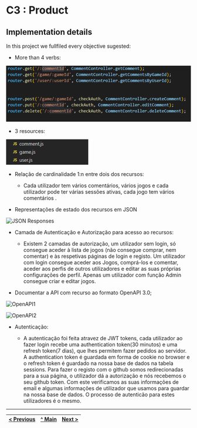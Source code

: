 # C3 : Product

## Implementation details

In this project we fullfiled every objective sugested: 

* More than 4 verbs:

![Verbs](images/image01.png)

* 3 resources:

![Resources](images/image02.png)

* Relação de cardinalidade 1:n entre dois dos recursos:

    * Cada utilizador tem vários comentários, vários jogos e cada utilizador pode ter várias sessões ativas, cada jogo tem vários comentários .


* Representações de estado dos recursos em JSON

![JSON Responses](images/image03.png)

*  Camada de Autenticação e Autorização para acesso ao recursos:

    * Existem 2 camadas de autorização, um utilizador sem login, só consegue aceder à lista de jogos (não consegue comprar, nem comentar) e às respetivas páginas de login e registo. Um utilizador com login consegue aceder aos Jogos, comprá-los e comentar, aceder aos perfis de outros utilizadores e editar as suas próprias configurações de perfil. Apenas um utilizador com função Admin consegue criar e editar jogos.

* Documentar a API com recurso ao formato OpenAPI 3.0;

![OpenAPI1](images/image04.png)

![OpenAPI2](images/image05.png)


* Autenticação:

    * A autenticação foi feita atravez de JWT tokens, cada utilizador ao fazer login recebe uma authentication token(30 minutos) e uma refresh token(7 dias), que lhes permitem fazer pedidos ao servidor. A authentication token é guardada em forma de cookie no browser e o refresh token é guardado na nossa base de dados na tabela sessions.
    Para fazer o registo com o github somos redirecionadas para a sua página, o utilizador dá a autorização e nós recebemos o seu github token. Com este verificamos as suas informações de email e algumas informações de utilizador que usamos para guardar na nossa base de dados. O processo de autenticão para estes utilizadores é o mesmo.



---
[< Previous](c2.md) | [^ Main](../../../) | [Next >](c4.md)
:--- | :---: | ---: 